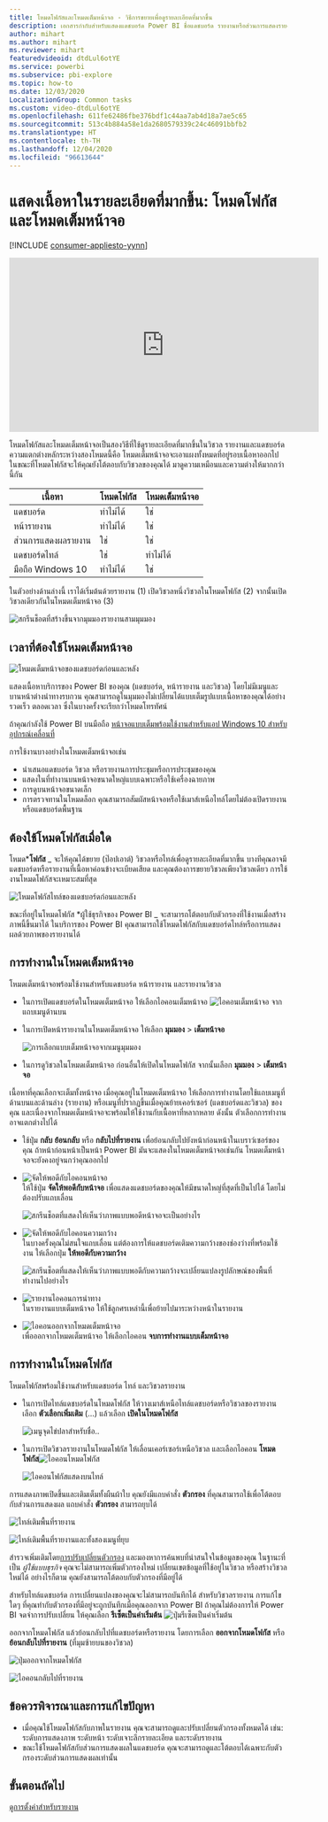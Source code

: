 ```yaml
---
title: โหมดโฟกัสและโหมดเต็มหน้าจอ - วิธีการขยายเพื่อดูรายละเอียดที่มากขึ้น
description: เอกสารกำกับสำหรับแสดงแดชบอร์ด Power BI ชื่อแดชบอร์ด รายงานหรือส่วนการแสดงรายงานในโหมดโฟกัส หรือโหมดเต็มหน้าจอ
author: mihart
ms.author: mihart
ms.reviewer: mihart
featuredvideoid: dtdLul6otYE
ms.service: powerbi
ms.subservice: pbi-explore
ms.topic: how-to
ms.date: 12/03/2020
LocalizationGroup: Common tasks
ms.custom: video-dtdLul6otYE
ms.openlocfilehash: 611fe62486fbe376bdf1c44aa7ab4d18a7ae5c65
ms.sourcegitcommit: 513c4b884a58e1da2680579339c24c46091bbfb2
ms.translationtype: HT
ms.contentlocale: th-TH
ms.lasthandoff: 12/04/2020
ms.locfileid: "96613644"
---
```

# <a name="display-content-in-more-detail-focus-mode-and-full-screen-mode"></a>แสดงเนื้อหาในรายละเอียดที่มากขึ้น: โหมดโฟกัสและโหมดเต็มหน้าจอ

[!INCLUDE [consumer-appliesto-yynn](../includes/consumer-appliesto-yynn.md)]



<iframe width="560" height="315" src="https://www.youtube.com/embed/dtdLul6otYE" frameborder="0" allowfullscreen></iframe>

โหมดโฟกัสและโหมดเต็มหน้าจอเป็นสองวิธีที่ใช้ดูรายละเอียดที่มากขึ้นในวิชวล รายงานและแดชบอร์ด  ความแตกต่างหลักระหว่างสองโหมดนี้คือ โหมดเต็มหน้าจอจะเอาแผงทั้งหมดที่อยู่รอบเนื้อหาออกไป ในขณะที่โหมดโฟกัสจะให้คุณยังโต้ตอบกับวิชวลของคุณได้ มาดูความเหมือนและความต่างให้มากกว่านี้กัน  

|เนื้อหา    | โหมดโฟกัส  |โหมดเต็มหน้าจอ  |
|---------|---------|----------------------|
|แดชบอร์ด     |   ทำไม่ได้     | ใช่ |
|หน้ารายงาน   | ทำไม่ได้  | ใช่|
|ส่วนการแสดงผลรายงาน | ใช่    | ใช่ |
|แดชบอร์ดไทล์ | ใช่    | ทำไม่ได้ |
|มือถือ Windows 10 | ทำไม่ได้ | ใช่ |

ในตัวอย่างด้านล่างนี้ เราได้เริ่มต้นด้วยรายงาน (1) เปิดวิชวลหนึ่งวิชวลในโหมดโฟกัส (2) จากนั้นเปิดวิชวลเดียวกันในโหมดเต็มหน้าจอ (3) 

![สกรีนช็อตที่สร้างขึ้นจากมุมมองรายงานสามมุมมอง](media/end-user-focus/power-bi-reports.png)

## <a name="when-to-use-full-screen-mode"></a>เวลาที่ต้องใช้โหมดเต็มหน้าจอ

![โหมดเต็มหน้าจอของแดชบอร์ดก่อนและหลัง](media/end-user-focus/power-bi-dashboard-focus.png)

แสดงเนื้อหาบริการของ Power BI ของคุณ (แดชบอร์ด, หน้ารายงาน และวิชวล) โดยไม่มีเมนูและบานหน้าต่างนำทางรบกวน  คุณสามารถดูในมุมมองไม่เปลี่ยนได้แบบเต็มรูปแบบเนื้อหาของคุณได้อย่างรวดเร็ว ตลอดเวลา ซึ่งในบางครั้งจะเรียกว่าโหมดโทรทัศน์   

ถ้าคุณกำลังใช้ Power BI บนมือถือ [หน้าจอแบบเต็มพร้อมใช้งานสำหรับแอป Windows 10 สำหรับอุปกรณ์เคลื่อนที่](./mobile/mobile-windows-10-app-presentation-mode.md) 

การใช้งานบางอย่างในโหมดเต็มหน้าจอเช่น

* นำเสนอแดชบอร์ด วิชวล หรือรายงานการประชุมหรือการประชุมของคุณ
* แสดงในที่ทำงานบนหน้าจอขนาดใหญ่แบบเฉพาะหรือใช้เครื่องฉายภาพ
* การดูบนหน้าจอขนาดเล็ก
* การตรวจทานในโหมดล็อก คุณสามารถสัมผัสหน้าจอหรือใช้เมาส์เหนือไทล์โดยไม่ต้องเปิดรายงานหรือแดชบอร์ดพื้นฐาน

## <a name="when-to-use-focus-mode"></a>ต้องใช้โหมดโฟกัสเมื่อใด

โหมด***โฟกัส** _ จะให้คุณได้ขยาย (ป๊อปเอาต์) วิชวลหรือไทล์เพื่อดูรายละเอียดที่มากขึ้น  บางทีคุณอาจมีแดชบอร์ดหรือรายงานที่เนื้อหาค่อนข้างจะเบียดเสียด และคุณต้องการขยายวิชวลเพียงวิชวลเดียว  การใช้งานโหมดโฟกัสจะเหมาะสมที่สุด  

![โหมดโฟกัสไทล์ของแดชบอร์ดก่อนและหลัง](media/end-user-focus/power-bi-compare.png)

ขณะที่อยู่ในโหมดโฟกัส *ผู้ใช้ธุรกิจของ Power BI _ จะสามารถโต้ตอบกับตัวกรองที่ใช้งานเมื่อสร้างภาพนี้ขึ้นมาได้  ในบริการของ Power BI คุณสามารถใช้โหมดโฟกัสกับแดชบอร์ดไทล์หรือการแสดงผลด้วยภาพของรายงานได้

## <a name="working-in-full-screen-mode"></a>การทำงานในโหมดเต็มหน้าจอ

โหมดเต็มหน้าจอพร้อมใช้งานสำหรับแดชบอร์ด หน้ารายงาน และรายงานวิชวล 

- ในการเปิดแดชบอร์ดในโหมดเต็มหน้าจอ ให้เลือกไอคอนเต็มหน้าจอ ![ไอคอนเต็มหน้าจอ](media/end-user-focus/power-bi-full-screen-icon.png) จากแถบเมนูด้านบน 

- ในการเปิดหน้ารายงานในโหมดเต็มหน้าจอ ให้เลือก **มุมมอง** > **เต็มหน้าจอ**

    ![การเลือกแบบเต็มหน้าจอจากเมนูมุมมอง](media/end-user-focus/power-bi-view.png)


- ในการดูวิชวลในโหมดเต็มหน้าจอ ก่อนอื่นให้เปิดในโหมดโฟกัส จากนั้นเลือก **มุมมอง** > **เต็มหน้าจอ**  


เนื้อหาที่คุณเลือกจะเต็มทั้งหน้าจอ เมื่อคุณอยู่ในโหมดเต็มหน้าจอ ให้เลือกการทำงานโดยใช้แถบเมนูที่ด้านบนและด้านล่าง (รายงาน) หรือเมนูที่ปรากฏขึ้นเมื่อคุณย้ายเคอร์เซอร์ (แดชบอร์ดและวิชวล) ของคุณ และเนื่องจากโหมดเต็มหน้าจอจะพร้อมให้ใช้งานกับเนื้อหาที่หลากหลาย ดังนั้น ตัวเลือกการทำงานอาจแตกต่างไปได้   


  * ใช้ปุ่ม **กลับ** **ย้อนกลับ** หรือ **กลับไปที่รายงาน** เพื่อย้อนกลับไปยังหน้าก่อนหน้าในเบราว์เซอร์ของคุณ ถ้าหน้าก่อนหน้าเป็นหน้า Power BI มันจะแสดงในโหมดเต็มหน้าจอเช่นกัน  โหมดเต็มหน้าจอจะยังคงอยู่จนกว่าคุณออกไป

  * ![จัดให้พอดีกับไอคอนหน้าจอ](media/end-user-focus/power-bi-fit-to-screen-icon.png)    
    ให้ใช้ปุ่ม **จัดให้พอดีกับหน้าจอ** เพื่อแสดงแดชบอร์ดของคุณให้มีขนาดใหญ่ที่สุดที่เป็นไปได้ โดยไม่ต้องปรับแถบเลื่อน  

    ![สกรีนช็อตที่แสดงให้เห็นว่าภาพแบบพอดีหน้าจอจะเป็นอย่างไร](media/end-user-focus/power-bi-fit-screen.png)

  * ![จัดให้พอดีกับไอคอนความกว้าง](media/end-user-focus/power-bi-fit-width.png)       
    ในบางครั้งคุณไม่สนใจแถบเลื่อน แต่ต้องการให้แดชบอร์ดเติมความกว้างของช่องว่างที่พร้อมใช้งาน ให้เลือกปุ่ม **ให้พอดีกับความกว้าง**    

    ![สกรีนช็อตที่แสดงให้เห็นว่าภาพแบบพอดีกับความกว้างจะเปลี่ยนแปลงรูปลักษณ์ของพื้นที่ทำงานไปอย่างไร ](media/end-user-focus/power-bi-fit-to-width-new.png)

  * ![รายงานไอคอนการนำทาง](media/end-user-focus/power-bi-report-nav2.png)       
    ในรายงานแบบเต็มหน้าจอ ให้ใช้ลูกศรเหล่านี้เพื่อย้ายไปมาระหว่างหน้าในรายงาน    
  * ![ไอคอนออกจากโหมดเต็มหน้าจอ](media/end-user-focus/exit-fullscreen-new.png)     
  เพื่อออกจากโหมดเต็มหน้าจอ ให้เลือกไอคอน **จบการทำงานแบบเต็มหน้าจอ**

      

## <a name="working-in-focus-mode"></a>การทำงานในโหมดโฟกัส

โหมดโฟกัสพร้อมใช้งานสำหรับแดชบอร์ด ไทล์ และวิชวลรายงาน 

- ในการเปิดไทล์แดชบอร์ดในโหมดโฟกัส ให้วางเมาส์เหนือไทล์แดชบอร์ดหรือวิชวลของรายงาน เลือก **ตัวเลือกเพิ่มเติม** (...) แล้วเลือก **เปิดในโหมดโฟกัส**

    ![เมนูจุดไข่ปลาสำหรับชื่อ](media/end-user-focus/power-bi-focus-dashboard.png).. 

- ในการเปิดวิชวลรายงานในโหมดโฟกัส ให้เลื่อนเคอร์เซอร์เหนือวิชวล และเลือกไอคอน **โหมดโฟกัส**![ไอคอนโหมดโฟกัส](media/end-user-focus/pbi_popout.jpg)  

   ![ไอคอนโฟกัสแสดงบนไทล์](media/end-user-focus/power-bi-hover-focus.png)



การแสดงภาพเปิดขึ้นและเติมเต็มทั้งผืนผ้าใบ คุณยังมีแถบคำสั่ง **ตัวกรอง** ที่คุณสามารถใช้เพื่อโต้ตอบกับส่วนการแสดงผล แถบคำสั่ง **ตัวกรอง** สามารถยุบได้

   ![ไทล์เติมพื้นที่รายงาน](media/end-user-focus/power-bi-filter.png)


   ![ไทล์เติมพื้นที่รายงานและทั้งสองเมนูที่ยุบ](media/end-user-focus/power-bi-filter-collapse.png)  

สำรวจเพิ่มเติมโดย[การปรับเปลี่ยนตัวกรอง](end-user-report-filter.md) และมองหาการค้นพบที่น่าสนใจในข้อมูลของคุณ ในฐานะที่เป็น *ผู้ใช้แบบธุรกิจ* คุณจะไม่สามารถเพิ่มตัวกรองใหม่ เปลี่ยนเขตข้อมูลที่ใช้อยู่ในวิชวล หรือสร้างวิชวลใหม่ได้  อย่างไรก็ตาม คุณยังสามารถโต้ตอบกับตัวกรองที่มีอยู่ได้ 

สำหรับไทล์แดชบอร์ด การเปลี่ยนแปลงของคุณจะไม่สามารถบันทึกได้ สำหรับวิชวลรายงาน การแก้ไขใดๆ ที่คุณทำกับตัวกรองที่มีอยู่จะถูกบันทึกเมื่อคุณออกจาก Power BI ถ้าคุณไม่ต้องการให้ Power BI จดจำการปรับเปลี่ยน ให้คุณเลือก **รีเซ็ตเป็นค่าเริ่มต้น** ![ปุ่มรีเซ็ตเป็นค่าเริ่มต้น](media/end-user-focus/power-bi-resets.png)  

ออกจากโหมดโฟกัส แล้วย้อนกลับไปที่แดชบอร์ดหรือรายงาน โดยการเลือก **ออกจากโหมดโฟกัส** หรือ **ย้อนกลับไปที่รายงาน** (ที่มุมซ้ายบนของวิชวล)

![ปุ่มออกจากโหมดโฟกัส](media/end-user-focus/power-bi-exit.png)    

![ไอคอนกลับไปที่รายงาน](media/end-user-focus/power-bi-back-to-report.png)  

## <a name="considerations-and-troubleshooting"></a>ข้อควรพิจารณาและการแก้ไขปัญหา

* เมื่อคุณใช้โหมดโฟกัสกับภาพในรายงาน คุณจะสามารถดูและปรับเปลี่ยนตัวกรองทั้งหมดได้ เช่น: ระดับการแสดงภาพ ระดับหน้า ระดับเจาะลึกรายละเอียด และระดับรายงาน    
* ขณะใช้โหมดโฟกัสกับส่วนการแสดงผลในแดชบอร์ด คุณจะสามารถดูและโต้ตอบได้เฉพาะกับตัวกรองระดับส่วนการแสดงผลเท่านั้น

## <a name="next-steps"></a>ขั้นตอนถัดไป

[ดูการตั้งค่าสำหรับรายงาน](end-user-report-view.md)